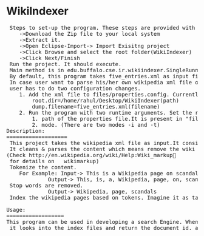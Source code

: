 WikiIndexer
===========
 <pre>
 Steps to set-up the program. These steps are provided with eclipse as envirionment.
	->Download the Zip file to your local system
	->Extract it.
	->Open Eclipse-Import-> Import Exisitng project
	->Click Browse and select the root folder(WikiIndexer) 
	->Click Next/Finish
 Run the project. It should execute.
 Main method is in edu.buffalo.cse.ir.wikiindexer.SingleRunner.java.(Starting point)
 By default, this program takes five_entries.xml as input file. This file is present in "files" folder. 
 In case user want to parse his/her own wikipedia xml file or make it configurable,<br/> user has to do two configuration changes.
	1. Add the xml file to files/properties.config. Currently it is set to as follows;
		root.dir=/home/rahul/Desktop/WikiIndexer(path)
		dump.filename=five_entries.xml(filename)
	2. Run the program with two runtime arguments. Set the runtime arguments in eclipse.
		1. path of the properties file.It is present in "files" folder.
		2. mode. (There are two modes -i and -t)
Description:
===================
 This project takes the wikipedia xml file as input.It consist of wikipedia articles/pages/document.
 It cleans & parses the content which means remove the wiki markup.<br/>(Check http://en.wikipedia.org/wiki/Help:Wiki_markup <br/> for details on   wikimarkup)
 Tokenize the content.
	For Example: Input-> This is a Wikipedia page on scandals.
		     Output-> This, is, a, Wikipedia, page, on, scandals
 Stop words are removed.
		     Output-> Wikipedia, page, scandals
 Index the wikipedia pages based on tokens. Imagine it as table with two columns "tokens" and "document Id".

Usage:
==================
This program can be used in developing a search Engine. Whenever user types in query say "scandals". <br/> it looks into the index files and return the document id. and corresponding document can be displayed.
</pre>
